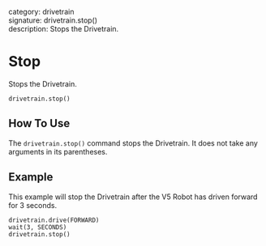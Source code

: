 category: drivetrain  
signature: drivetrain.stop()  
description: Stops the Drivetrain.  

# Stop

Stops the Drivetrain.

```don
drivetrain.stop()
```

## How To Use

The `drivetrain.stop()` command stops the Drivetrain. It does not take any arguments in its parentheses.

## Example

This example will stop the Drivetrain after the V5 Robot has driven forward for 3 seconds.

```don
drivetrain.drive(FORWARD)
wait(3, SECONDS)
drivetrain.stop()
```

<advanced>
</advanced>
